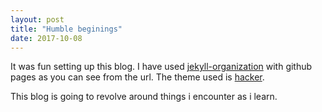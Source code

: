 ```yaml
---
layout: post
title: "Humble beginings"
date: 2017-10-08
---
```


It was fun setting up this blog. I have used [jekyll-organization](https://github.com/jekyll) with github pages as you can see from the url. The theme used is [hacker](https://github.com/pages-themes/hacker).

This blog is going to revolve around things i encounter as i learn.


